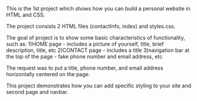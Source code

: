 This is the 1st project which shows how you can build a personal website in HTML and CSS. 

The project consists 2 HTML files (contactInfo, index) and styles.css. 

The goal of project is to show some basic characteristics of functionality, such as: 
1)HOME page - includes a picture of yourself, title, brief description, title, etc
2)CONTACT page - includes a title
3)navigation bar at the top of the page -  fake phone number and email address, etc

The request was to put a title, phone number, and email address horizontally centered on the page. 

This project demonstrates how you can add specific styling to your site and second page and navbar.

